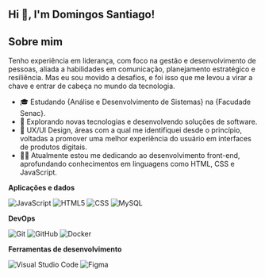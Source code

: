 ## Hi 👋, I'm Domingos Santiago!

## Sobre mim
Tenho experiência em liderança, com foco na gestão e desenvolvimento de pessoas, aliada a habilidades em comunicação, planejamento estratégico e resiliência. Mas eu sou movido a desafios, e foi isso que me levou a virar a chave e entrar de cabeça no mundo da tecnologia. 

- 🎓 Estudando {Análise e Desenvolvimento de Sistemas} na {Facudade Senac}.
- 🤔 Explorando novas tecnologias e desenvolvendo soluções de software.
- 📱  UX/UI Design, áreas com a qual me identifiquei desde o princípio, voltadas a promover uma melhor experiência do usuário em interfaces de produtos digitais.
- 🧑‍💻 Atualmente estou me dedicando ao desenvolvimento front-end, aprofundando conhecimentos em linguagens como HTML, CSS e JavaScript.

**Aplicações e dados**

![JavaScript](https://img.shields.io/badge/-JavaScript-333333?style=flat&logo=javascript)
![HTML5](https://img.shields.io/badge/-HTML5-333333?style=flat&logo=HTML5)
![CSS](https://img.shields.io/badge/-CSS-333333?style=flat&logo=CSS3&logoColor=1572B6)
![MySQL](https://img.shields.io/badge/-MySQL-333333?style=flat&logo=mysql)

**DevOps**

![Git](https://img.shields.io/badge/-Git-333333?style=flat&logo=git)
![GitHub](https://img.shields.io/badge/-GitHub-333333?style=flat&logo=github)
![Docker](https://img.shields.io/badge/-Docker-333333?style=flat&logo=docker)

**Ferramentas de desenvolvimento**

![Visual Studio Code](https://img.shields.io/badge/-Visual%20Studio%20Code-333333?style=flat&logo=visual-studio-code&logoColor=007ACC)
![Figma](https://img.shields.io/badge/-Figma-333333?style=flat&logo=figma&logoColor=007ACC)

<br/>
